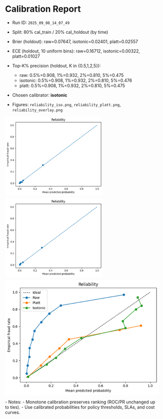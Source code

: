 # Calibration Report

- Run ID: `2025_09_08_14_07_49`
- Split: 80% cal_train / 20% cal_holdout (by time)
- Brier (holdout): raw=0.07647, isotonic=0.02401, platt=0.02557
- ECE (holdout, 10 uniform bins): raw=0.16712, isotonic=0.00322, platt=0.01027
- Top-K% precision (holdout, K in {0.5,1,2,5}):

  - raw: 0.5%=0.908, 1%=0.932, 2%=0.810, 5%=0.475
  - isotonic: 0.5%=0.908, 1%=0.932, 2%=0.810, 5%=0.476
  - platt: 0.5%=0.908, 1%=0.932, 2%=0.810, 5%=0.475

- Chosen calibrator: **isotonic**
- Figures: `reliability_iso.png`, `reliability_platt.png`, `reliability_overlay.png`
<p style="display:flex;gap:10px;flex-wrap:wrap;">
  <img src="../figures/reliability_iso.png" alt="Isotonic" width="320"/>
  <img src="../figures/reliability_platt.png" alt="Platt" width="320"/>
  <img src="../figures/reliability_overlay.png" alt="Overlay" width="640"/>
</p>
- Notes:
  - Monotone calibration preserves ranking (ROC/PR unchanged up to ties).
  - Use calibrated probabilities for policy thresholds, SLAs, and cost curves.
